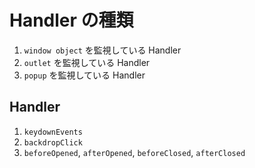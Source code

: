 # Handler の種類

1. `window object` を監視している Handler
2. `outlet` を監視している Handler
3. `popup` を監視している Handler

## Handler

1. `keydownEvents`
2. `backdropClick`
3. `beforeOpened`, `afterOpened`, `beforeClosed`, `afterClosed`

